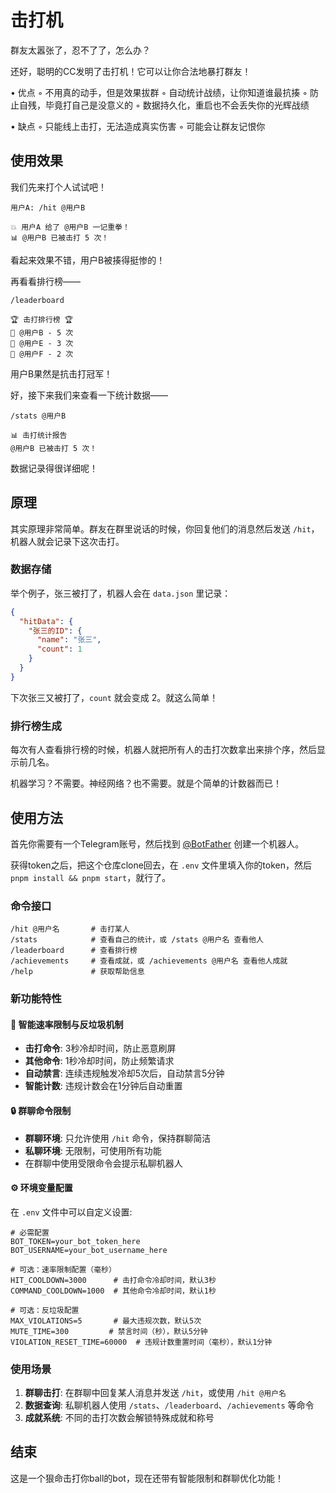 # 击打机
群友太嚣张了，忍不了了，怎么办？

还好，聪明的CC发明了击打机！它可以让你合法地暴打群友！

• 优点
  ◦ 不用真的动手，但是效果拔群
  ◦ 自动统计战绩，让你知道谁最抗揍
  ◦ 防止自残，毕竟打自己是没意义的
  ◦ 数据持久化，重启也不会丢失你的光辉战绩

• 缺点
  ◦ 只能线上击打，无法造成真实伤害
  ◦ 可能会让群友记恨你

## 使用效果

我们先来打个人试试吧！

```
用户A: /hit @用户B
```

```
💥 用户A 给了 @用户B 一记重拳！
📊 @用户B 已被击打 5 次！
```

看起来效果不错，用户B被揍得挺惨的！

再看看排行榜——

```
/leaderboard
```

```
🏆 击打排行榜 🏆
🥇 @用户B - 5 次
🥈 @用户E - 3 次  
🥉 @用户F - 2 次
```

用户B果然是抗击打冠军！

好，接下来我们来查看一下统计数据——

```
/stats @用户B
```

```
📊 击打统计报告
@用户B 已被击打 5 次！
```

数据记录得很详细呢！

## 原理

其实原理非常简单。群友在群里说话的时候，你回复他们的消息然后发送 `/hit`，机器人就会记录下这次击打。

### 数据存储

举个例子，张三被打了，机器人会在 `data.json` 里记录：

```json
{
  "hitData": {
    "张三的ID": {
      "name": "张三",
      "count": 1
    }
  }
}
```

下次张三又被打了，`count` 就会变成 2。就这么简单！

### 排行榜生成

每次有人查看排行榜的时候，机器人就把所有人的击打次数拿出来排个序，然后显示前几名。

机器学习？不需要。神经网络？也不需要。就是个简单的计数器而已！

## 使用方法

首先你需要有一个Telegram账号，然后找到 [@BotFather](https://t.me/botfather) 创建一个机器人。

获得token之后，把这个仓库clone回去，在 `.env` 文件里填入你的token，然后 `pnpm install && pnpm start`，就行了。

### 命令接口

```
/hit @用户名       # 击打某人
/stats            # 查看自己的统计，或 /stats @用户名 查看他人  
/leaderboard      # 查看排行榜
/achievements     # 查看成就，或 /achievements @用户名 查看他人成就
/help             # 获取帮助信息
```

### 新功能特性

#### 🚦 智能速率限制与反垃圾机制
- **击打命令**: 3秒冷却时间，防止恶意刷屏
- **其他命令**: 1秒冷却时间，防止频繁请求
- **自动禁言**: 连续违规触发冷却5次后，自动禁言5分钟
- **智能计数**: 违规计数会在1分钟后自动重置

#### 🔒 群聊命令限制
- **群聊环境**: 只允许使用 `/hit` 命令，保持群聊简洁
- **私聊环境**: 无限制，可使用所有功能
- 在群聊中使用受限命令会提示私聊机器人

#### ⚙️ 环境变量配置

在 `.env` 文件中可以自定义设置:

```env
# 必需配置
BOT_TOKEN=your_bot_token_here
BOT_USERNAME=your_bot_username_here

# 可选：速率限制配置（毫秒）
HIT_COOLDOWN=3000      # 击打命令冷却时间，默认3秒
COMMAND_COOLDOWN=1000  # 其他命令冷却时间，默认1秒

# 可选：反垃圾配置
MAX_VIOLATIONS=5       # 最大违规次数，默认5次
MUTE_TIME=300         # 禁言时间（秒），默认5分钟
VIOLATION_RESET_TIME=60000  # 违规计数重置时间（毫秒），默认1分钟
```

### 使用场景

1. **群聊击打**: 在群聊中回复某人消息并发送 `/hit`，或使用 `/hit @用户名`
2. **数据查询**: 私聊机器人使用 `/stats`、`/leaderboard`、`/achievements` 等命令
3. **成就系统**: 不同的击打次数会解锁特殊成就和称号

## 结束

这是一个狠命击打你ball的bot，现在还带有智能限制和群聊优化功能！
